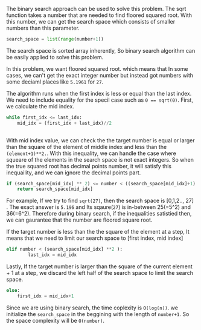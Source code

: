 The binary search approach can be used to solve this problem. The sqrt function takes a number that are needed to find floored squared root. With this number, we can get the search space which consists of smaller numbers than this parameter.
```python
search_space = list(range(number+1))
```

The search space is sorted array inherently, So binary search algorithm can be easily applied to solve this problem.

In this problem, we want floored squared root. which means that In some cases, we can't get the exact integer number but instead got numbers with some deciaml places like `5.1961` for `27`.

The algorithm runs when the first index is less or equal than the last index. We need to include equality for the specil case such as `0 == sqrt(0)`. First, we calculate the mid index.
```python
while first_idx <= last_idx:
    mid_idx = (first_idx + last_idx)//2
    
```
With mid index value, we can check the the target number is equal or larger than the square of the element of middle index and less than the `(element+1)**2.`. With this inequality, we can handle the case where squeare of the elements in the search space is not exact integers. So when the true squared root has decimal points number, it will satisfy this inequaility, and we can ignore the decimal points part.
```python
if (search_space[mid_idx] ** 2) <= number < ((search_space[mid_idx]+1) ** 2):
    return search_space[mid_idx]
```
For example, If we try to find `sqrt(27)`, then the search space is [0,1,2.., 27] . The exact answer is `5.196` and Its sqaure(`27`) is in-between 25(=5^2) and 36(=6^2). Therefore during binary search, if the inequalities satistied then, we can gaurantee that the number are floored square root.

If the target number is less than the the square of the element at a step, It means that we need to limit our search space to [first index, mid index] 
```python
elif number < (search_space[mid_idx] **2 ):
        last_idx = mid_idx
```

Lastly, If the target number is larger than the square of the current element + 1 at a step, we discard the left half of the search space to limit the search space.
```python
else:
    first_idx = mid_idx+1
```

Since we are using binary search, the time coplexity is `O(log(n))`. we initialize the `search_space` in the beggining with the length of `number+1`. So the space complexity will be `O(number)`. 


